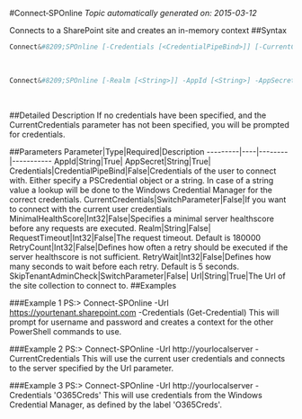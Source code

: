#Connect&#8209;SPOnline
*Topic automatically generated on: 2015-03-12*

Connects to a SharePoint site and creates an in-memory context
##Syntax
```powershell
Connect&#8209;SPOnline [-Credentials [<CredentialPipeBind>]] [-CurrentCredentials [<SwitchParameter>]] [-MinimalHealthScore [<Int32>]] [-RetryCount [<Int32>]] [-RetryWait [<Int32>]] [-RequestTimeout [<Int32>]] [-SkipTenantAdminCheck [<SwitchParameter>]] -Url [<String>]
```
&nbsp;

```powershell
Connect&#8209;SPOnline [-Realm [<String>]] -AppId [<String>] -AppSecret [<String>] [-MinimalHealthScore [<Int32>]] [-RetryCount [<Int32>]] [-RetryWait [<Int32>]] [-RequestTimeout [<Int32>]] [-SkipTenantAdminCheck [<SwitchParameter>]] -Url [<String>]
```
&nbsp;

##Detailed Description
If no credentials have been specified, and the CurrentCredentials parameter has not been specified, you will be prompted for credentials.

##Parameters
Parameter|Type|Required|Description
---------|----|--------|-----------
AppId|String|True|
AppSecret|String|True|
Credentials|CredentialPipeBind|False|Credentials of the user to connect with. Either specify a PSCredential object or a string. In case of a string value a lookup will be done to the Windows Credential Manager for the correct credentials.
CurrentCredentials|SwitchParameter|False|If you want to connect with the current user credentials
MinimalHealthScore|Int32|False|Specifies a minimal server healthscore before any requests are executed.
Realm|String|False|
RequestTimeout|Int32|False|The request timeout. Default is 180000
RetryCount|Int32|False|Defines how often a retry should be executed if the server healthscore is not sufficient.
RetryWait|Int32|False|Defines how many seconds to wait before each retry. Default is 5 seconds.
SkipTenantAdminCheck|SwitchParameter|False|
Url|String|True|The Url of the site collection to connect to.
##Examples

###Example 1
    PS:> Connect-SPOnline -Url https://yourtenant.sharepoint.com -Credentials (Get-Credential)
This will prompt for username and password and creates a context for the other PowerShell commands to use.
 

###Example 2
    PS:> Connect-SPOnline -Url http://yourlocalserver -CurrentCredentials
This will use the current user credentials and connects to the server specified by the Url parameter.
    

###Example 3
    PS:> Connect-SPOnline -Url http://yourlocalserver -Credentials 'O365Creds'
This will use credentials from the Windows Credential Manager, as defined by the label 'O365Creds'.
    
